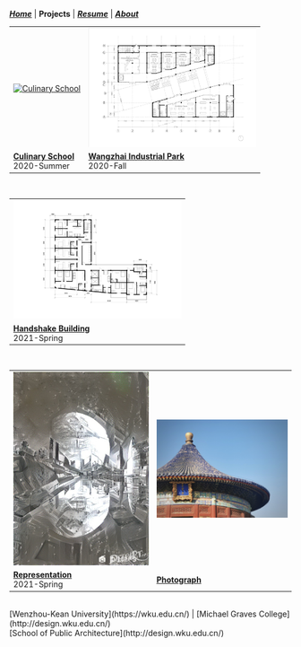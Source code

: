 ***[Home](https://ZMRFlora.github.io/Portfolio/index)*** | **Projects** | ***[Resume](https://ZMRFlora.github.io/Portfolio/Resume)*** | ***[About](https://ZMRFlora.github.io/Portfolio/About)*** 
<br>

<table>
  <tr>
    <td><a href="https://ZMRFlora.github.io/Portfolio/Culinary school">
         <img alt="Culinary School" src="https://github.com/ZMRFlora/Portfolio/blob/gh-pages/Images/20-Summer/Third%20Floor-01.jpg?raw=true" width="300"></a>
      </td>
    <td><a href="https://ZMRFlora.github.io/Portfolio/Wangzhai Industrial Park">
         <img alt="Wangzhai Industrial Park" src="https://github.com/ZMRFlora/Portfolio/blob/gh-pages/Images/B-F1-01.jpg?raw=true" width="300"></a>
      </td>

   </tr>
  <tr>
    <td><strong><a href="https://ZMRFlora.github.io/Portfolio/Culinary school">Culinary School</a></strong> <br/>2020-Summer
    </td>
    <td><strong><a href="https://ZMRFlora.github.io/Portfolio/Wangzhai Industrial Park">Wangzhai Industrial Park</a></strong> <br/>2020-Fall
    </td>
</table>
<br/>

<table>
  <tr>
    <td><a href="https://ZMRFlora.github.io/Portfolio/Handshake Building">
         <img alt="Handshake Building" src="https://github.com/ZMRFlora/Portfolio/blob/gh-pages/Images/Residence-Floor%20Plan-01.jpg?raw=true" width="300"></a>
      </td>
   </tr>
  <tr>
    <td><strong><a href="https://ZMRFlora.github.io/Portfolio/Handshake Building">Handshake Building</a></strong> <br/>2021-Spring
    </td>
</table>
<br/>

<table>
  <tr>
    <td><a href="https://ZMRFlora.github.io/Portfolio/Representation">
         <img alt="Representation" src="https://github.com/ZMRFlora/Portfolio/blob/gh-pages/Images/Repre/24ea13ff411108f2fb0b18e484782bae.jpg?raw=true" width="300"></a>
      </td>
    <td><a href="https://ZMRFlora.github.io/Portfolio/Photograph">
         <img alt="Photograph" src="https://github.com/ZMRFlora/Portfolio/blob/gh-pages/Images/Photograph/53077cb25d31e74b1fd99b977bf8f47.jpg?raw=true" width="300"></a>
      </td>
   </tr>
  <tr>
    <td><strong><a href="https://ZMRFlora.github.io/Portfolio/Representation">Representation</a></strong> <br/>2021-Spring
    </td>
    <td><strong><a href="https://ZMRFlora.github.io/Portfolio/Photograph">Photograph</a></strong> <br/>
    </td>
</table>

<br/>
[Wenzhou-Kean University](https://wku.edu.cn/) | [Michael Graves College](http://design.wku.edu.cn/)<br/>
[School of Public Architecture](http://design.wku.edu.cn/)<br/>
